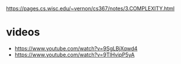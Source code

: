 https://pages.cs.wisc.edu/~vernon/cs367/notes/3.COMPLEXITY.html


# videos

* https://www.youtube.com/watch?v=9SgLBjXqwd4
* https://www.youtube.com/watch?v=9TlHvipP5yA

